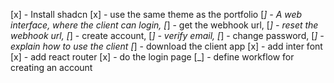 [x] - Install shadcn
[x] - use the same theme as the portfolio
[_] - A web interface, where the client can login,
[_] - get the webhook url,
[_] - reset the webhook url,
[_] - create account,
[_] - verify email,
[_] - change password,
[_] - explain how to use the client
[_] - download the client app
[x] - add inter font
[x] - add react router
[x] - do the login page
[_] - define workflow for creating an account